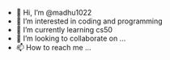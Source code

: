 - 👋 Hi, I’m @madhu1022
- 👀 I’m interested in coding and programming
- 🌱 I’m currently learning cs50
- 💞️ I’m looking to collaborate on ...
- 📫 How to reach me ...

<!---
madhu1022/madhu1022 is a ✨ special ✨ repository because its `README.md` (this file) appears on your GitHub profile.
You can click the Preview link to take a look at your changes.
--->
